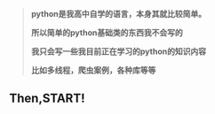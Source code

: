 > **python是我高中自学的语言，本身其就比较简单。**
>
> **所以简单的python基础类的东西我不会写的**
>
> **我只会写一些我目前正在学习的python的知识内容**
>
> **比如多线程，爬虫案例，各种库等等**

## Then,START!